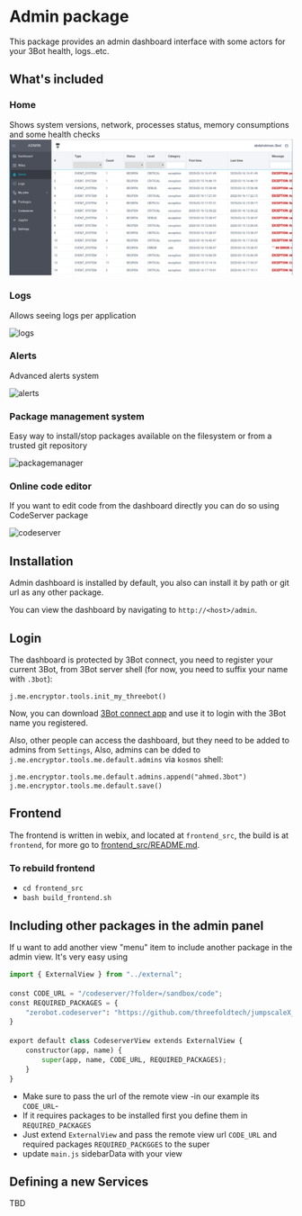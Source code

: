 # Admin package

This package provides an admin dashboard interface with some actors for your 3Bot health, logs..etc.

## What's included

### Home

Shows system versions, network, processes status, memory consumptions and some health checks
![images/dashboard.png](images/dashboard.png)

### Logs
Allows seeing logs per application

![logs](./images/logs.png)


### Alerts
Advanced alerts system

![alerts](./images/alerts.png)

### Package management system
Easy way to install/stop packages available on the filesystem or from a trusted git repository

![packagemanager](./images/packagemanager.png)


### Online code editor

If you want to edit code from the dashboard directly you can do so using CodeServer package

![codeserver](./images/codeserverterminal.png)

## Installation

Admin dashboard is installed by default, you also can install it by path or git url as any other package.

You can view the dashboard by navigating to `http://<host>/admin`.

## Login

The dashboard is protected by 3Bot connect, you need to register your current 3Bot, from 3Bot server shell (for now, you need to suffix your name with `.3bot`):

```
j.me.encryptor.tools.init_my_threebot()
```

Now, you can download [3Bot connect app](https://3bot.org/3bot.html) and use it to login with the 3Bot name you registered.

Also, other people can access the dashboard, but they need to be added to admins from `Settings`, Also, admins can be dded to `j.me.encryptor.tools.me.default.admins` via `kosmos` shell:

```python3
j.me.encryptor.tools.me.default.admins.append("ahmed.3bot")
j.me.encryptor.tools.me.default.save()
```



## Frontend

The frontend is written in webix, and located at `frontend_src`, the build is at `frontend`, for more go to [frontend_src/README.md](frontend_src/README.md).


### To rebuild frontend

- `cd frontend_src`
- `bash build_frontend.sh`


## Including other packages in the admin panel

If u want to add another view "menu" item to include another package in the admin view. It's very easy using

```python
import { ExternalView } from "../external";

const CODE_URL = "/codeserver/?folder=/sandbox/code";
const REQUIRED_PACKAGES = {
    "zerobot.codeserver": "https://github.com/threefoldtech/jumpscaleX_threebot/tree/development/ThreeBotPackages/zerobot/codeserver"
}

export default class CodeserverView extends ExternalView {
    constructor(app, name) {
        super(app, name, CODE_URL, REQUIRED_PACKAGES);
    }
}

```
- Make sure to pass the url of the remote view -in our example its `CODE_URL`-
- If it requires packages to be installed first you define them in `REQUIRED_PACKAGES` 
- Just extend `ExternalView` and pass the remote view url `CODE_URL` and required packages `REQUIRED_PACKGGES` to the super
- update `main.js` sidebarData with your view 

## Defining a new Services
TBD
